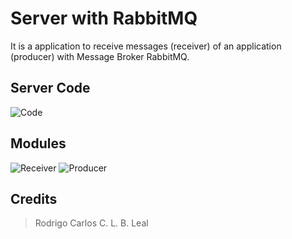 

# Server with RabbitMQ

It is a application to receive messages (receiver) of an application (producer) with Message Broker RabbitMQ.

## Server Code

![Code](https://github.com/rodrigocarlos2/MachineServerRabbit/blob/master/receive_logs_topic.rb)

## Modules

![Receiver](https://github.com/rodrigocarlos2/MachineServerRabbit)
![Producer](https://github.com/rodrigocarlos2/AppProducerRabbit)

## Credits

> Rodrigo Carlos C. L. B. Leal
